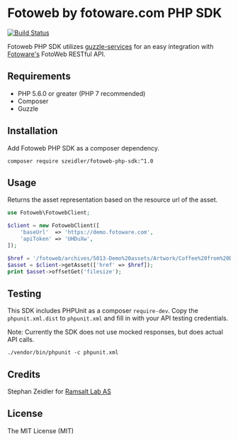 # Fotoweb by fotoware.com PHP SDK

[![Build Status](https://travis-ci.org/szeidler/fotoweb-php-sdk.svg?branch=master)](https://travis-ci.org/szeidler/fotoweb-php-sdk)

Fotoweb PHP SDK utilizes [guzzle-services](https://github.com/guzzle/guzzle-services) for an easy integration with
[Fotoware's](https://www.fotoware.com/) FotoWeb RESTful API.

## Requirements

* PHP 5.6.0 or greater (PHP 7 recommended)
* Composer
* Guzzle

## Installation

Add Fotoweb PHP SDK as a composer dependency.

`composer require szeidler/fotoweb-php-sdk:^1.0`

## Usage

Returns the asset representation based on the resource url of the asset.

```php
use Fotoweb\FotowebClient;

$client = new FotowebClient([
    'baseUrl'  => 'https://demo.fotoware.com',
    'apiToken' => 'UHDuXw',
]);

$href = '/fotoweb/archives/5013-Demo%20assets/Artwork/Coffee%20from%20DAM/240x400.jpg.info';
$asset = $client->getAsset(['href' => $href]);
print $asset->offsetGet('filesize');
```

## Testing

This SDK includes PHPUnit as a composer `require-dev`. Copy the `phpunit.xml.dist` to `phpunit.xml` and fill in with
your API testing credentials.

Note: Currently the SDK does not use mocked responses, but does actual API calls.

`./vendor/bin/phpunit -c phpunit.xml`

## Credits

Stephan Zeidler for [Ramsalt Lab AS](https://ramsalt.com)

## License

The MIT License (MIT)
